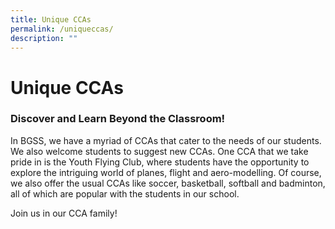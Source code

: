 ```yaml
---
title: Unique CCAs
permalink: /uniqueccas/
description: ""
---
```

**Unique CCAs**
===============


### **Discover and Learn Beyond the Classroom!**

In BGSS, we have a myriad of CCAs that cater to the needs of our students. We also welcome students to suggest new CCAs. One CCA that we take pride in is the Youth Flying Club, where students have the opportunity to explore the intriguing world of planes, flight and aero-modelling. Of course, we also offer the usual CCAs like soccer, basketball, softball and badminton, all of which are popular with the students in our school.

Join us in our CCA family!